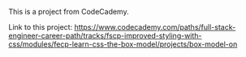 This is a project from CodeCademy.

Link to this project: https://www.codecademy.com/paths/full-stack-engineer-career-path/tracks/fscp-improved-styling-with-css/modules/fecp-learn-css-the-box-model/projects/box-model-on